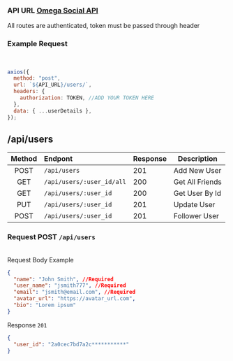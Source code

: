 ### API URL [Omega Social API](https://api-omega.herokuapp.com/)

All routes are authenticated, token must be passed through header

### Example Request

<br>

```javascript
axios({
  method: "post",
  url: `${API_URL}/users/`,
  headers: {
    authorization: TOKEN, //ADD YOUR TOKEN HERE
  },
  data: { ...userDetails },
});
```

## **/api/users**

| Method | Endpont                   | Response | Description     |
| :----: | :------------------------ | -------- | --------------- |
|  POST  | `/api/users`              | 201      | Add New User    |
|  GET   | `/api/users/:user_id/all` | 200      | Get All Friends |
|  GET   | `/api/users/:user_id`     | 200      | Get User By Id  |
|  PUT   | `/api/users/:user_id`     | 201      | Update User     |
|  POST  | `/api/users/:user_id`     | 201      | Follower User   |

### Request POST `/api/users`

<br>
Request Body Example

```json
{
  "name": "John Smith", //Required
  "user_name": "jsmith777", //Required
  "email": "jsmith@email.com", //Required
  "avatar_url": "https://avatar_url.com",
  "bio": "Lorem ipsum"
}
```

Response `201`

```json
{
  "user_id": "2a0cec7bd7a2c***********"
}
```
